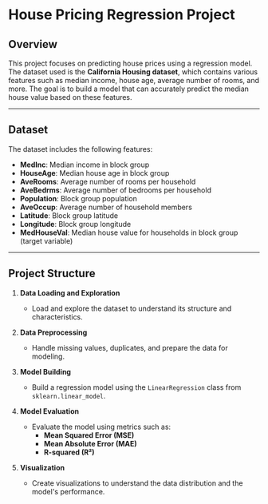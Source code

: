# House Pricing Regression Project

## Overview
This project focuses on predicting house prices using a regression model. The dataset used is the **California Housing dataset**, which contains various features such as median income, house age, average number of rooms, and more. The goal is to build a model that can accurately predict the median house value based on these features.

---

## Dataset
The dataset includes the following features:

- **MedInc**: Median income in block group  
- **HouseAge**: Median house age in block group  
- **AveRooms**: Average number of rooms per household  
- **AveBedrms**: Average number of bedrooms per household  
- **Population**: Block group population  
- **AveOccup**: Average number of household members  
- **Latitude**: Block group latitude  
- **Longitude**: Block group longitude  
- **MedHouseVal**: Median house value for households in block group (target variable)  

---

## Project Structure
1. **Data Loading and Exploration**  
   - Load and explore the dataset to understand its structure and characteristics.  

2. **Data Preprocessing**  
   - Handle missing values, duplicates, and prepare the data for modeling.  

3. **Model Building**  
   - Build a regression model using the `LinearRegression` class from `sklearn.linear_model`.  

4. **Model Evaluation**  
   - Evaluate the model using metrics such as:  
     - **Mean Squared Error (MSE)**  
     - **Mean Absolute Error (MAE)**  
     - **R-squared (R²)**  

5. **Visualization**  
   - Create visualizations to understand the data distribution and the model's performance.  

